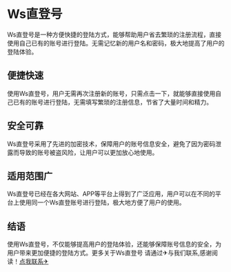 # Ws直登号

Ws直登号是一种方便快捷的登陆方式，能够帮助用户省去繁琐的注册流程，直接使用自己已有的账号进行登陆。无需记忆新的用户名和密码，极大地提高了用户的登陆体验。

## 便捷快速

使用Ws直登号，用户无需再次注册新的账号，只需点击一下，就能够直接使用自己已有的账号进行登陆，无需填写繁琐的注册信息，节省了大量时间和精力。

## 安全可靠

Ws直登号采用了先进的加密技术，保障用户的账号信息安全，避免了因为密码泄露而导致的账号被盗风险，让用户可以更加放心地使用。

## 适用范围广

Ws直登号已经在各大网站、APP等平台上得到了广泛应用，用户可以在不同的平台上使用同一个Ws直登账号进行登陆，极大地方便了用户的使用。

## 结语

使用Ws直登号，不仅能够提高用户的登陆体验，还能够保障账号信息的安全，为用户带来更加便捷的登陆方式。更多关于Ws直登号 请通过✈与我们联系,感谢阅读！[点我联系✈](https://file.G208.com)